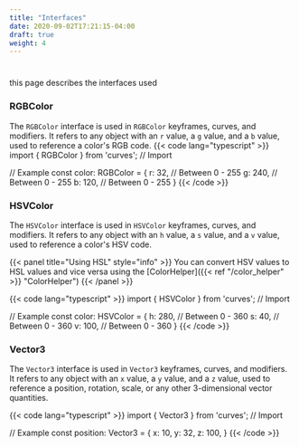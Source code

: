 ```yaml
---
title: "Interfaces"
date: 2020-09-02T17:21:15-04:00
draft: true
weight: 4
---
```

#

this page describes the interfaces used

### RGBColor

The `RGBColor` interface is used in `RGBColor` keyframes, curves, and modifiers. It refers to any object with an `r` value, a `g` value, and a `b` value, used to reference a color's RGB code.
{{< code lang="typescript" >}}
import { RGBColor } from 'curves'; // Import

// Example
const color: RGBColor = {
    r: 32,       // Between 0 - 255
    g: 240,      // Between 0 - 255
    b: 120,      // Between 0 - 255
}
{{< /code >}}

### HSVColor

The `HSVColor` interface is used in `HSVColor` keyframes, curves, and modifiers. It refers to any object with an `h` value, a `s` value, and a `v` value, used to reference a color's HSV code.

{{< panel title="Using HSL" style="info" >}} You can convert HSV values to HSL values and vice versa using the [ColorHelper]({{< ref "/color_helper" >}} "ColorHelper") {{< /panel >}}

{{< code lang="typescript" >}}
import { HSVColor } from 'curves'; // Import

// Example
const color: HSVColor = {
    h: 280,      // Between 0 - 360
    s: 40,       // Between 0 - 360
    v: 100,      // Between 0 - 360
}
{{< /code >}}

### Vector3

The `Vector3` interface is used in `Vector3` keyframes, curves, and modifiers. It refers to any object with an `x` value, a `y` value, and a `z` value, used to reference a position, rotation, scale, or any other 3-dimensional vector quantities.

{{< code lang="typescript" >}}
import { Vector3 } from 'curves'; // Import

// Example
const position: Vector3 = {
    x: 10,
    y: 32,
    z: 100,
}
{{< /code >}}